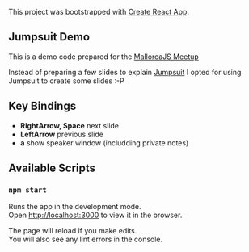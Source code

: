 This project was bootstrapped with [Create React App](https://github.com/facebookincubator/create-react-app).

## Jumpsuit Demo

This is a demo code prepared for the [MallorcaJS Meetup](https://www.meetup.com/es-ES/MallorcaJS/)

Instead of preparing a few slides to explain [Jumpsuit](https://jumpsuit.js.org/) I opted for using Jumpsuit to create some slides :-P

## Key Bindings

 * **RightArrow, Space** next slide
 * **LeftArrow** previous slide
 * **a** show speaker window (includding private notes)

## Available Scripts


### `npm start`

Runs the app in the development mode.<br>
Open [http://localhost:3000](http://localhost:3000) to view it in the browser.

The page will reload if you make edits.<br>
You will also see any lint errors in the console.

